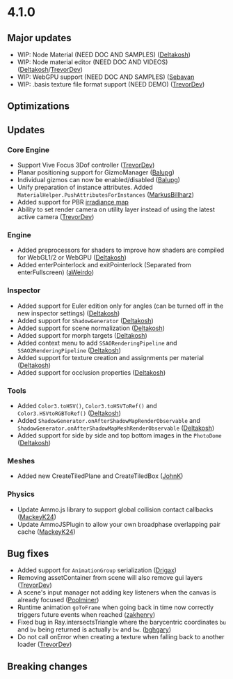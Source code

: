 # 4.1.0

## Major updates
- WIP: Node Material (NEED DOC AND SAMPLES) ([Deltakosh](https://github.com/deltakosh/))
- WIP: Node material editor (NEED DOC AND VIDEOS) ([Deltakosh](https://github.com/deltakosh/)/[TrevorDev](https://github.com/TrevorDev))
- WIP: WebGPU support (NEED DOC AND SAMPLES) ([Sebavan](https://github.com/sebavan/)
- WIP: .basis texture file format support (NEED DEMO) ([TrevorDev](https://github.com/TrevorDev))

## Optimizations

## Updates

### Core Engine
- Support Vive Focus 3Dof controller ([TrevorDev](https://github.com/TrevorDev))
- Planar positioning support for GizmoManager ([Balupg](https://github.com/balupg))
- Individual gizmos can now be enabled/disabled ([Balupg](https://github.com/balupg))
- Unify preparation of instance attributes. Added `MaterialHelper.PushAttributesForInstances` ([MarkusBillharz](https://github.com/MarkusBillharz))
- Added support for PBR [irradiance map](https://doc.babylonjs.com/how_to/physically_based_rendering_master#irradiance-map)
- Ability to set render camera on utility layer instead of using the latest active camera ([TrevorDev](https://github.com/TrevorDev))

### Engine
- Added preprocessors for shaders to improve how shaders are compiled for WebGL1/2 or WebGPU ([Deltakosh](https://github.com/deltakosh/))
- Added enterPointerlock and exitPointerlock (Separated from enterFullscreen) ([aWeirdo](https://github.com/aWeirdo/))

### Inspector
- Added support for Euler edition only for angles (can be turned off in the new inspector settings) ([Deltakosh](https://github.com/deltakosh/))
- Added support for `ShadowGenerator` ([Deltakosh](https://github.com/deltakosh/))
- Added support for scene normalization ([Deltakosh](https://github.com/deltakosh/))
- Added support for morph targets ([Deltakosh](https://github.com/deltakosh/))
- Added context menu to add `SSAORenderingPipeline` and `SSAO2RenderingPipeline` ([Deltakosh](https://github.com/deltakosh/))
- Added support for texture creation and assignments per material ([Deltakosh](https://github.com/deltakosh/))
- Added support for occlusion properties ([Deltakosh](https://github.com/deltakosh/))

### Tools
- Added `Color3.toHSV()`, `Color3.toHSVToRef()` and `Color3.HSVtoRGBToRef()` ([Deltakosh](https://github.com/deltakosh/))
- Added `ShadowGenerator.onAfterShadowMapRenderObservable` and `ShadowGenerator.onAfterShadowMapMeshRenderObservable` ([Deltakosh](https://github.com/deltakosh/))
- Added support for side by side and top bottom images in the `PhotoDome` ([Deltakosh](https://github.com/deltakosh/))

### Meshes
- Added new CreateTiledPlane and CreateTiledBox ([JohnK](https://github.com/BabylonJSGuide/))

### Physics
- Update Ammo.js library to support global collision contact callbacks ([MackeyK24](https://github.com/MackeyK24/))
- Update AmmoJSPlugin to allow your own broadphase overlapping pair cache ([MackeyK24](https://github.com/MackeyK24/))

## Bug fixes
- Added support for `AnimationGroup` serialization ([Drigax](https://github.com/drigax/))
- Removing assetContainer from scene will also remove gui layers ([TrevorDev](https://github.com/TrevorDev))
- A scene's input manager not adding key listeners when the canvas is already focused ([Poolminer](https://github.com/Poolminer))
- Runtime animation `goToFrame` when going back in time now correctly triggers future events when reached ([zakhenry](https://github.com/zakhenry))
- Fixed bug in Ray.intersectsTriangle where the barycentric coordinates `bu` and `bv` being returned is actually `bv` and `bw`. ([bghgary](https://github.com/bghgary))
- Do not call onError when creating a texture when falling back to another loader ([TrevorDev](https://github.com/TrevorDev))

## Breaking changes
